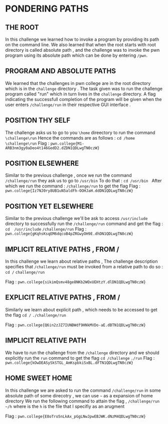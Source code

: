 # PONDERING PATHS

## THE ROOT 

In this challenge we learned how to invoke a program by providing its path on the command line. We also learned that when  the root starts with root directory is called absolute path ,
and the challenge was to invoke the pwn program using its absolute path which can be done by entering `/pwn`. 

## PROGRAM AND ABSOLUTE PATHS

We learned that the challenges in pwn college are in the root directory which is in  the `challenge` directory . 
The task given was to run the challenge program called "run" which in turn lives in  the `challenge` directory. 
A flag indicating the successfull completion of the program will be given when the user enters `/challenge/run` in their respective GUI interface .

## POSITION THY SELF

The challenge asks us to go to you `\home` direectory to run the command `\challenge\run`
Hence the commands are as follows : 
`cd /home`
`\challenge\run`
Flag : `pwn.college{M1-ARB3nm3gy0aDeo4t146GedD2.dZDN1QDLwgTN0czW}`

## POSITION ELSEWHERE

Similar to the previous challenge , once we run the command `/challenge/run` they ask us to go to `/usr/bin` 
To do that : `cd /usr/bin ` 
After which we run the command : `/challenge/run` to get the flag 
Flag : `pwn.college{Iz7NJ0ry8UB1uN5aldFh-OOHJaH.ddDN1QDLwgTN0czW}`

## POSITION YET ELSEWHERE

Similar to the previous challenge we'll be ask to access `/usr/include` directory to successfully run the `/challenge/run` command and get the flag :
`cd  /usr/include`
 `/challenge/run`
 Flag : `pwn.college{gKqhsKsqEM6dqcoB4pZRGwyOH9E.dhDN1QDLwgTN0czW}`

 ## IMPLICIT RELATIVE PATHS , FROM /

 In this challenge we learn about relative paths , The challenge description specifies that `/challenge/run` must be invoked from a relative path to do so : 
 `cd /`
 `challenge/run`

Flag : `pwn.college{sikimQsmv48ge8NKb2WOxUEHtzY.dlDN1QDLwgTN0czW}`

## EXPLICIT RELATIVE PATHS , FROM /

Similarly we learn about explicit path , which needs to be accessed to get the flag 
`cd /`
`./challenge/run`

Flag : `pwn.college{Q6in2zJZ7IUNBWdf9HNkMVDo-aE.dBTN1QDLwgTN0czW}`


## IMPLICIT RELATIVE PATH 

We have to run the challenge from the `/challenge` directory and we should explicitly run the `run` command to get the flag 
`cd /challenge`
`./run`
Flag : `pwn.college{kOwDEASySkSTGL_AmKspbkiSxBL.dFTN1QDLwgTN0czW}`

## HOME SWEET HOME 

In this challenge we are asked to run the command `/challenge/run` in some absolute path of some direcotry , we can use `~` as a expansion of 
home directory 
We run the following command to attain the flag ,
`/challenge/run ~/h` where is the `h` is the file that I specifiy as an arugment 

Flag : `pwn.college{E8oTro5nLkAx_pGgLNwJpwEBJWK.dNzM4QDLwgTN0czW}`






